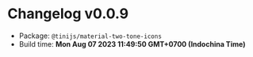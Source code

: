# Changelog v0.0.9

- Package: `@tinijs/material-two-tone-icons`
- Build time: **Mon Aug 07 2023 11:49:50 GMT+0700 (Indochina Time)**

